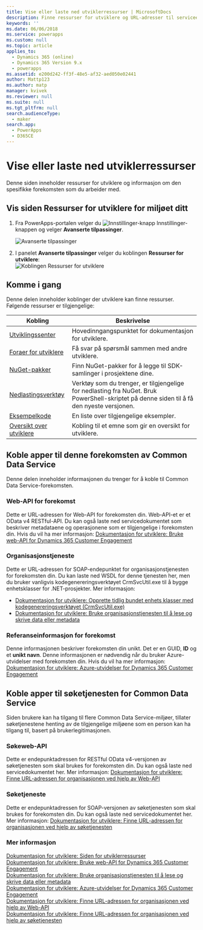```yaml
---
title: Vise eller laste ned utviklerressurser | MicrosoftDocs
description: Finne ressurser for utviklere og URL-adresser til serviceendepunkt
keywords: ''
ms.date: 06/06/2018
ms.service: powerapps
ms.custom: null
ms.topic: article
applies_to:
  - Dynamics 365 (online)
  - Dynamics 365 Version 9.x
  - powerapps
ms.assetid: e200d242-ff3f-48e5-af32-aed050e02441
author: Mattp123
ms.author: matp
manager: kvivek
ms.reviewer: null
ms.suite: null
ms.tgt_pltfrm: null
search.audienceType:
  - maker
search.app:
  - PowerApps
  - D365CE
---
```

<!-- TODO: The Developer Resources page have to be updated to match this page -->

# <a name="view-or-download-developer-resources"></a>Vise eller laste ned utviklerressurser

Denne siden inneholder ressurser for utviklere og informasjon om den spesifikke forekomsten som du arbeider med. 

## <a name="view-the-developer-resources-page-for-your-environment"></a>Vis siden Ressurser for utviklere for miljøet ditt

1. Fra PowerApps-portalen velger du ![Innstillinger-knapp](../../administrator/media/settings-button-nav-bar.png) Innstillinger-knappen og velger **Avanserte tilpassinger**.

    ![Avanserte tilpassinger](media/advanced-customizations-menu.png)

1. I panelet **Avanserte tilpassinger** velger du koblingen **Ressurser for utviklere**:<br />![Koblingen Ressurser for utviklere](media/developer-resources-link.png)

## <a name="getting-started"></a>Komme i gang 

Denne delen inneholder koblinger der utviklere kan finne ressurser. Følgende ressurser er tilgjengelige:


|Kobling |Beskrivelse|
|---------|---------|
|[Utviklingssenter](https://go.microsoft.com/fwlink/?LinkId=551006)|Hovedinngangspunktet for dokumentasjon for utviklere.|
|[Foraer for utviklere](https://go.microsoft.com/fwlink/?LinkId=550993)|Få svar på spørsmål sammen med andre utviklere.|
|[NuGet-pakker](https://go.microsoft.com/fwlink/?LinkId=550994)|Finn NuGet-pakker for å legge til SDK-samlinger i prosjektene dine.|
|[Nedlastingsverktøy](https://go.microsoft.com/fwlink/?LinkID=512122)|Verktøy som du trenger, er tilgjengelige for nedlasting fra NuGet. Bruk PowerShell-skriptet på denne siden til å få den nyeste versjonen.|
|[Eksempelkode](https://go.microsoft.com/fwlink/?LinkId=553007)|En liste over tilgjengelige eksempler.|
|[Oversikt over utviklere](https://go.microsoft.com/fwlink/?LinkId=550995)|Kobling til et emne som gir en oversikt for utviklere.|

<!-- TODO update 512122 to go to https://docs.microsoft.com/dynamics365/customer-engagement/developer/download-tools-nuget -->


## <a name="connect-your-apps-to-this-instance-of-common-data-service"></a>Koble apper til denne forekomsten av Common Data Service

Denne delen inneholder informasjonen du trenger for å koble til Common Data Service-forekomsten.

### <a name="instance-web-api"></a>Web-API for forekomst

Dette er URL-adressen for Web-API for forekomsten din. Web-API-et er et OData v4 RESTful-API. Du kan også laste ned servicedokumentet som beskriver metadataene og operasjonene som er tilgjengelige i forekomsten din. Hvis du vil ha mer informasjon: [Dokumentasjon for utviklere: Bruke web-API for Dynamics 365 Customer Engagement](/dynamics365/customer-engagement/developer/use-microsoft-dynamics-365-web-api)

### <a name="organization-service"></a>Organisasjonstjeneste

Dette er URL-adressen for SOAP-endepunktet for organisasjonstjenesten for forekomsten din.
Du kan laste ned WSDL for denne tjenesten her, men du bruker vanligvis kodegenereringsverktøyet CrmSvcUtil.exe til å bygge enhetsklasser for .NET-prosjekter. Mer informasjon: 
- [Dokumentasjon for utviklere: Opprette tidlig bundet enhets klasser med kodegenereringsverktøyet (CrmSvcUtil.exe)](/dynamics365/customer-engagement/developer/org-service/create-early-bound-entity-classes-code-generation-tool)
- [Dokumentasjon for utviklere: Bruke organisasjonstjenesten til å lese og skrive data eller metadata](/dynamics365/customer-engagement/developer/org-service/use-organization-service-read-write-data-metadata)

### <a name="instance-reference-information"></a>Referanseinformasjon for forekomst

Denne informasjonen beskriver forekomsten din unikt. Det er en GUID, **ID** og et **unikt navn**.
Denne informasjonen er nødvendig når du bruker Azure-utvidelser med forekomsten din.
Hvis du vil ha mer informasjon: [Dokumentasjon for utviklere: Azure-utvidelser for Dynamics 365 Customer Engagement](/dynamics365/customer-engagement/developer/azure-extensions)

## <a name="connect-your-apps-to-the-common-data-service-discovery-service"></a>Koble apper til søketjenesten for Common Data Service

Siden brukere kan ha tilgang til flere Common Data Service-miljøer, tillater søketjenestene henting av de tilgjengelige miljøene som en person kan ha tilgang til, basert på brukerlegitimasjonen.

### <a name="discovery-web-api"></a>Søkeweb-API

Dette er endepunktadressen for RESTful OData v4-versjonen av søketjenesten som skal brukes for forekomsten din. Du kan også laste ned servicedokumentet her.
Mer informasjon: [Dokumentasjon for utviklere: Finne URL-adressen for organisasjonen ved hjelp av Web-API](/dynamics365/customer-engagement/developer/webapi/discover-url-organization-web-api)


### <a name="discovery-service"></a>Søketjeneste

Dette er endepunktadressen for SOAP-versjonen av søketjenesten som skal brukes for forekomsten din. Du kan også laste ned servicedokumentet her.
Mer informasjon: [Dokumentasjon for utviklere: Finne URL-adressen for organisasjonen ved hjelp av søketjenesten](/dynamics365/customer-engagement/developer/org-service/discover-url-organization-organization-service)
  
### <a name="more-information"></a>Mer informasjon

[Dokumentasjon for utviklere: Siden for utviklerressurser](/dynamics365/customer-engagement/developer/developer-resources-page)<br />
[Dokumentasjon for utviklere: Bruke web-API for Dynamics 365 Customer Engagement](/dynamics365/customer-engagement/developer/use-microsoft-dynamics-365-web-api)<br />
[Dokumentasjon for utviklere: Bruke organisasjonstjenesten til å lese og skrive data eller metadata](/dynamics365/customer-engagement/developer/org-service/use-organization-service-read-write-data-metadata)<br />
[Dokumentasjon for utviklere: Azure-utvidelser for Dynamics 365 Customer Engagement](/dynamics365/customer-engagement/developer/azure-extensions)<br />
[Dokumentasjon for utviklere: Finne URL-adressen for organisasjonen ved hjelp av Web-API](/dynamics365/customer-engagement/developer/webapi/discover-url-organization-web-api)<br />
[Dokumentasjon for utviklere: Finne URL-adressen for organisasjonen ved hjelp av søketjenesten](/dynamics365/customer-engagement/developer/org-service/discover-url-organization-organization-service)
  

